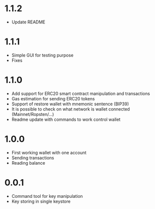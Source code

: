 # 1.1.2

* Update README

# 1.1.1

* Simple GUI for testing purpose
* Fixes

# 1.1.0

* Add support for ERC20 smart contract manipulation and transactions
* Gas estimation for sending ERC20 tokens
* Support of restore wallet with mnemonic sentence (BIP39)
* It is possible to check on what network is wallet connected (Mainnet/Ropsten/...)
* Readme update with commands to work control wallet

# 1.0.0

* First working wallet with one account
* Sending transactions
* Reading balance

# 0.0.1

* Command tool for key manipulation
* Key storing in single keystore
